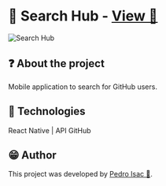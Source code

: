 # 🔎 Search Hub - [View 🔗](https://snack.expo.io/@ss.pedroisac/searchub)
![Search Hub](https://i.pinimg.com/564x/a5/8b/a6/a58ba6ad7cd32e3c8de1c04cef1f86b9.jpg)

## ❓ About the project
Mobile application to search for GitHub users.

## 🧱 Technologies
React Native | API GitHub

## 😁 Author
This project was developed by [Pedro Isac 🔗](https://pedro-isacss.github.io/).
